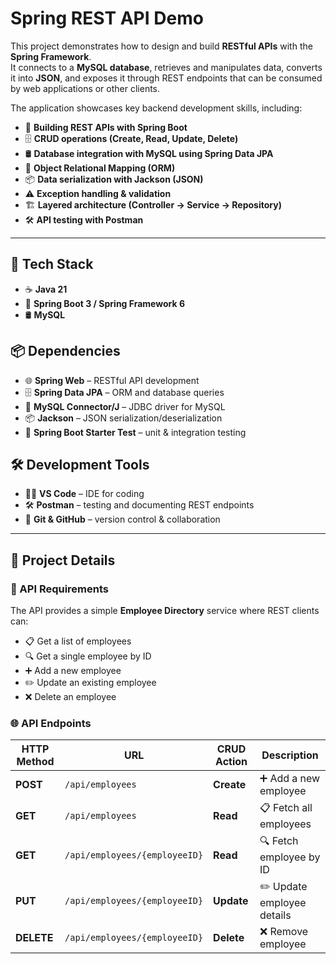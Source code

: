 # Spring REST API Demo

This project demonstrates how to design and build **RESTful APIs** with the **Spring Framework**.  
It connects to a **MySQL database**, retrieves and manipulates data, converts it into **JSON**, and exposes it through REST endpoints that can be consumed by web applications or other clients.  

The application showcases key backend development skills, including:  
- 🚀 **Building REST APIs with Spring Boot**  
- 🗄️ **CRUD operations (Create, Read, Update, Delete)**  
- 🛢️ **Database integration with MySQL using Spring Data JPA**  
- 🔄 **Object Relational Mapping (ORM)**  
- 📦 **Data serialization with Jackson (JSON)**  
- ⚠️ **Exception handling & validation**  
- 🏗️ **Layered architecture (Controller → Service → Repository)**  
- 🛠️ **API testing with Postman**
---

## 🚀 Tech Stack
- ☕ **Java 21**
- 🌱 **Spring Boot 3 / Spring Framework 6**
- 🛢️ **MySQL**

## 📦 Dependencies
- 🌐 **Spring Web** – RESTful API development  
- 🗄️ **Spring Data JPA** – ORM and database queries  
- 🔗 **MySQL Connector/J** – JDBC driver for MySQL  
- 📦 **Jackson** – JSON serialization/deserialization  
- 🧪 **Spring Boot Starter Test** – unit & integration testing  

## 🛠️ Development Tools
- 🧑‍💻 **VS Code** – IDE for coding  
- 🛠️ **Postman** – testing and documenting REST endpoints  
- 🔗 **Git & GitHub** – version control & collaboration  

---

## 📂 Project Details

### 📌 API Requirements
The API provides a simple **Employee Directory** service where REST clients can:  
- 📋 Get a list of employees  
- 🔍 Get a single employee by ID  
- ➕ Add a new employee  
- ✏️ Update an existing employee  
- ❌ Delete an employee  

### 🌐 API Endpoints
| HTTP Method | URL | CRUD Action | Description |
| ----------- | --- | ----------- | ----------- |
| **POST**   | `/api/employees` | **Create** | ➕ Add a new employee |
| **GET**    | `/api/employees` | **Read**   | 📋 Fetch all employees |
| **GET**    | `/api/employees/{employeeID}` | **Read** | 🔍 Fetch employee by ID |
| **PUT**    | `/api/employees/{employeeID}` | **Update** | ✏️ Update employee details |
| **DELETE** | `/api/employees/{employeeID}` | **Delete** | ❌ Remove employee |
